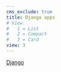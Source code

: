```yaml
---
cms_exclude: true
title: Django apps
# View.
#   1 = List
#   2 = Compact
#   3 = Card
view: 3
---
```


[Django](django.com)
